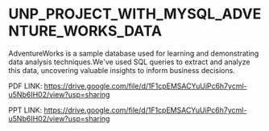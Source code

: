# UNP_PROJECT_WITH_MYSQL_ADVENTURE_WORKS_DATA

AdventureWorks is a sample database used for learning and demonstrating data analysis techniques.We've  used SQL queries to extract and analyze this data, uncovering
valuable insights to inform business decisions.

PDF LINK: https://drive.google.com/file/d/1F1cpEMSACYuUiPc6h7ycml-u5Nb6IH02/view?usp=sharing

PPT LINK: https://drive.google.com/file/d/1F1cpEMSACYuUiPc6h7ycml-u5Nb6IH02/view?usp=sharing
